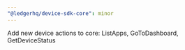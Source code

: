 ```yaml
---
"@ledgerhq/device-sdk-core": minor
---
```


Add new device actions to core: ListApps, GoToDashboard, GetDeviceStatus
